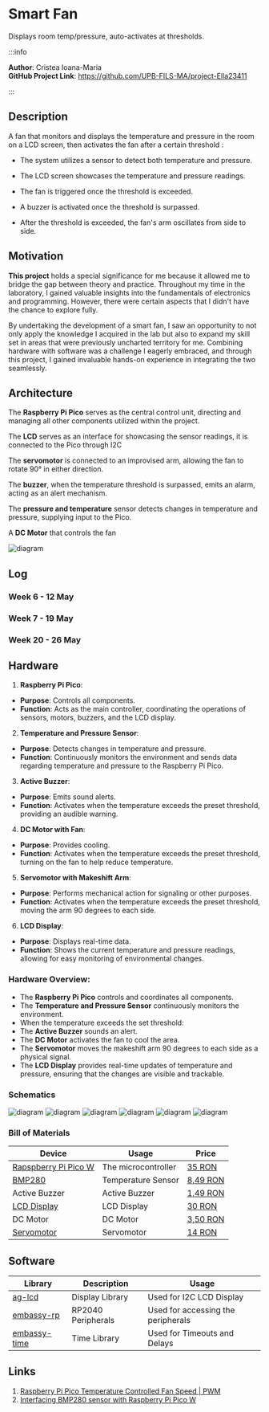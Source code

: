 # Smart Fan
Displays room temp/pressure, auto-activates at thresholds.

:::info 

**Author**: Cristea Ioana-Maria \
**GitHub Project Link**: https://github.com/UPB-FILS-MA/project-Ella23411

:::

## Description

A fan that monitors and displays the temperature and pressure in the room on a LCD screen, then activates the fan after a certain threshold :


+ The system utilizes a sensor to detect both temperature and pressure.

+ The LCD screen showcases the temperature and pressure readings.

+ The fan is triggered once the threshold is exceeded.

+ A buzzer is activated once the threshold is surpassed.

+ After the threshold is exceeded, the fan's arm oscillates from side to side.


## Motivation

**This project** holds a special significance for me because it allowed me to bridge the gap between theory and practice. Throughout my time in the laboratory, I gained valuable insights into the fundamentals of electronics and programming. However, there were certain aspects that I didn't have the chance to explore fully.

By undertaking the development of a smart fan, I saw an opportunity to not only apply the knowledge I acquired in the lab but also to expand my skill set in areas that were previously uncharted territory for me. Combining hardware with software was a challenge I eagerly embraced, and through this project, I gained invaluable hands-on experience in integrating the two seamlessly.

## Architecture 
The **Raspberry Pi Pico** serves as the central control unit, directing and managing all other components utilized within the project.


The **LCD** serves as an interface for showcasing the sensor readings, it is connected to the Pico through I2C

The **servomotor** is connected to an improvised arm, allowing the fan to rotate 90° in either direction.

The **buzzer**, when the temperature threshold is surpassed, emits an  alarm, acting as an alert mechanism.

The **pressure and temperature** sensor detects changes in temperature and pressure, supplying input to the Pico.

A **DC Motor** that controls the fan

![diagram](proiectma.jpg)



## Log

<!-- write every week your progress here -->

### Week 6 - 12 May

### Week 7 - 19 May

### Week 20 - 26 May

## Hardware

1. **Raspberry Pi Pico**:
- **Purpose**: Controls all components.
- **Function**: Acts as the main controller, coordinating the operations of sensors, motors, buzzers, and the LCD display.

2. **Temperature and Pressure Sensor**:
- **Purpose**: Detects changes in temperature and pressure.
- **Function**: Continuously monitors the environment and sends data regarding temperature and pressure to the Raspberry Pi Pico.

3. **Active Buzzer**:
- **Purpose**: Emits sound alerts.
- **Function**: Activates when the temperature exceeds the preset threshold, providing an audible warning.

4. **DC Motor with Fan**:
- **Purpose**: Provides cooling.
- **Function**: Activates when the temperature exceeds the preset threshold, turning on the fan to help reduce temperature.

5. **Servomotor with Makeshift Arm**:
- **Purpose**: Performs mechanical action for signaling or other purposes.
- **Function**: Activates when the temperature exceeds the preset threshold, moving the arm 90 degrees to each side.

6. **LCD Display**:
- **Purpose**: Displays real-time data.
- **Function**: Shows the current temperature and pressure readings, allowing for easy monitoring of environmental changes.

### Hardware Overview:
- The **Raspberry Pi Pico** controls and coordinates all components.
- The **Temperature and Pressure Sensor** continuously monitors the environment.
- When the temperature exceeds the set threshold:
- The **Active Buzzer** sounds an alert.
- The **DC Motor** activates the fan to cool the area.
- The **Servomotor** moves the makeshift arm 90 degrees to each side as a physical signal.
- The **LCD Display** provides real-time updates of temperature and pressure, ensuring that the changes are visible and trackable.





### Schematics

![diagram](kicad_fan.png)
![diagram](pic1.2.jpg)
![diagram](pic2.jpg)
![diagram](pic3.jpg)
![diagram](pic4.jpg)
![diagram](pic5.jpg)


### Bill of Materials

<!-- Fill out this table with all the hardware components that you might need.

The format is 
```
| [Device](link://to/device) | This is used ... | [price](link://to/store) |

```

-->

| Device | Usage | Price |
|--------|--------|-------|
| [Rapspberry Pi Pico W](https://www.raspberrypi.com/documentation/microcontrollers/raspberry-pi-pico.html) | The microcontroller | [35 RON](https://www.optimusdigital.ro/en/raspberry-pi-boards/12394-raspberry-pi-pico-w.html) |
| [BMP280](https://www.bosch-sensortec.com/media/boschsensortec/downloads/datasheets/bst-bmp280-ds001.pdf) | Temperature Sensor| [8,49 RON](https://www.optimusdigital.ro/ro/senzori-senzori-de-presiune/1666-modul-senzor-de-presiune-barometric-bmp280.html?search_query=bmp280&results=11) |
| Active Buzzer | Active Buzzer | [1,49 RON](https://www.optimusdigital.ro/ro/audio-buzzere/635-buzzer-activ-de-3-v.html?search_query=buzzer+activ&results=18) |
| [LCD Display](https://www.waveshare.com/datasheet/LCD_en_PDF/LCD1602.pdf) | LCD Display| [30 RON](https://www.optimusdigital.ro/ro/optoelectronice-lcd-uri/62-lcd-1602-cu-interfata-i2c-si-backlight-galben-verde.html?search_query=lcd+1602&results=17) |
| DC Motor | DC Motor | [3,50 RON](https://ardushop.ro/ro/motoare-si-drivere/437-motoras-curent-continuu.html?gad_source=1&gclid=Cj0KCQjwltKxBhDMARIsAG8KnqXmbO_Pw93I5tCpBIvBfZewX5Zezb63wDD63KWlIPhqzm3f4ITGaoYaAr0nEALw_wcB) |
| [Servomotor](https://datasheetspdf.com/datasheet/SG90.html) | Servomotor | [14 RON](https://www.optimusdigital.ro/ro/motoare-servomotoare/26-micro-servomotor-sg90.html?search_query=servomotor&results=119) |




## Software

| Library | Description | Usage |
|---------|-------------|-------|
| [ag-lcd](https://github.com/mjhouse/ag-lcd) | Display Library | Used for I2C LCD Display |
| [embassy-rp](https://github.com/embassy-rs/embassy/tree/main/embassy-rp) | RP2040 Peripherals | Used for accessing the peripherals|
| [embassy-time](https://github.com/embassy-rs/embassy/tree/main/embassy-time) | Time Library | Used for Timeouts and Delays |

## Links

<!-- Add a few links that inspired you and that you think you will use for your project -->

1. [Raspberry Pi Pico Temperature Controlled Fan Speed | PWM](https://www.youtube.com/watch?v=8kfROSQYDWI)
2. [Interfacing BMP280 sensor with Raspberry Pi Pico W](https://www.youtube.com/watch?v=OdqcJoFi_Bk)

